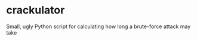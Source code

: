 crackulator
===========
Small, ugly Python script for calculating how long a brute-force attack may take
